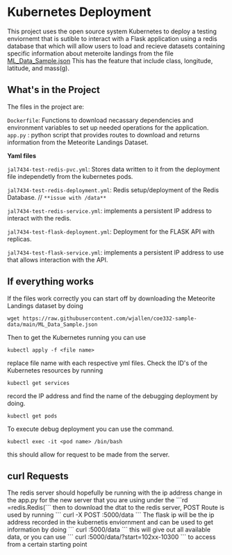<h1> Kubernetes Deployment </h1>
This project uses the open source system Kubernetes to deploy a testing enviornemt that is sutible to interact with a Flask application using a redis database that which will allow users to load and recieve datasets containing specific information about meteroite landings from the file 
<a href="https://raw.githubusercontent.com/wjallen/coe332-sample-data/main/ML_Data_Sample.json">ML_Data_Sample.json</a> This has the feature that include class, longitude, latitude, and mass(g).
<h2> What's in the Project </h2>
The files in the project are:

```Dockerfile```: Functions to download necassary dependencies and environment variables to set up needed operations for the application.
```app.py``` : python script that provides routes to download and returns information from the Meteorite Landings Dataset.

**Yaml files**

```jal7434-test-redis-pvc.yml```: Stores data written to it from the deployment file independetly from the kubernetes pods.

```jal7434-test-redis-deployment.yml```: Redis setup/deployment of the Redis Database. // ```**issue with /data**```


```jal7434-test-redis-service.yml```: implements a persistent IP address to interact with the redis.

```jal7434-test-flask-deployment.yml```: Deployment for the FLASK API with replicas.

```jal7434-test-flask-service.yml```: implements a persistent IP address to use that allows interaction with the API.

<h2> If everything works </h2>
If the files work correctly you can start off by downloading the Meteorite Landings dataset by doing 

```
wget https://raw.githubusercontent.com/wjallen/coe332-sample-data/main/ML_Data_Sample.json
```

Then to get the Kubernetes running you can use 
```
kubectl apply -f <file name>
```
replace file name with each respective yml files.
Check the ID's of the Kubernetes resources by running
```
kubectl get services
```
record the IP address and find the name of the debugging deployment by doing.
```
kubectl get pods
```

To execute debug deployment you can use the command. 
```
kubectl exec -it <pod name> /bin/bash
```
this should allow for request to be made from the server.

<h2> curl Requests </h2>
The redis server should hopefully be running with the ip address change in the app.py for the new server that you are using under the 
```rd =redis.Redis(```
then to download the dtat to the redis server, POST Route is used by running 
```
curl -X POST <flaskIP>:5000/data
```
The flask ip will be the ip address recorded in the kubernetis enviornment
and can be used to get information by doing 
```
curl <flaskIP>:5000/data
```
this will give out all available data,
or you can use 
```
curl <flaskIP>:5000/data/?start=102xx-10300
```
to access from a certain starting point 
